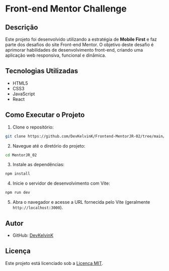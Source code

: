 # Front-end Mentor Challenge

## Descrição

Este projeto foi desenvolvido utilizando a estratégia de **Mobile First** e faz parte dos desafios do site Front-end Mentor. O objetivo deste desafio é aprimorar habilidades de desenvolvimento front-end, criando uma aplicação web responsiva, funcional e dinâmica.

## Tecnologias Utilizadas

- HTML5
- CSS3
- JavaScript
- React

## Como Executar o Projeto

1. Clone o repositório:
  ```bash
  git clone https://github.com/DevKelvinK/Frontend-MentorJR-02/tree/main/MentorJR_02
  ```
2. Navegue até o diretório do projeto:
  ```bash
  cd MentorJR_02
  ```
3. Instale as dependências:
  ```bash
  npm install
  ```
4. Inicie o servidor de desenvolvimento com Vite:
  ```bash
  npm run dev
  ```
5. Abra o navegador e acesse a URL fornecida pelo Vite (geralmente `http://localhost:3000`).

## Autor

- GitHub: [DevKelvinK](https://github.com/DevKelvinK)

## Licença

Este projeto está licenciado sob a [Licença MIT](https://opensource.org/license/mit).

